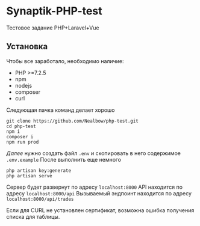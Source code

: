 # Synaptik-PHP-test

Тестовое задание PHP+Laravel+Vue

## Установка

Чтобы все заработало, необходимо наличие:
- PHP >=7.2.5
- npm
- nodejs
- composer
- curl

Следующая пачка команд делает хорошо
```
git clone https://github.com/Nealbow/php-test.git
cd php-test
npm i
composer i
npm run prod
```
*Далее* нужно создать файл `.env` и скопировать в него содержимое `.env.example`
После выполнить еще немного
```
php artisan key:generate
php artisan serve
```


Сервер будет развернут по адресу `localhost:8000`
API находится по адресу `localhost:8000/api`
Вызываемый эндпоинт находится по адресу `localhost:8000/api/trades`

Если для CURL не установлен сертификат, возможна ошибка получения списка для таблицы.
